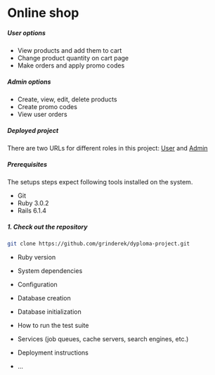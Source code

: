 # Online shop

##### User options

- View products and add them to cart
- Change product quantity on cart page
- Make orders and apply promo codes

##### Admin options

- Create, view, edit, delete products
- Create promo codes
- View user orders

##### Deployed project
There are two URLs for different roles in this project: [User](https://dyploma-project.herokuapp.com/) and [Admin](https://dyploma-project.herokuapp.com/admin)

##### Prerequisites

The setups steps expect following tools installed on the system.

- Git
- Ruby 3.0.2
- Rails 6.1.4

##### 1. Check out the repository

```bash
git clone https://github.com/grinderek/dyploma-project.git
```

* Ruby version

* System dependencies

* Configuration

* Database creation

* Database initialization

* How to run the test suite

* Services (job queues, cache servers, search engines, etc.)

* Deployment instructions

* ...